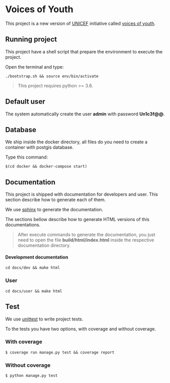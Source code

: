 Voices of Youth
===============

This project is a new version of [UNICEF](www.unicef.org) initiative called [voices of youth](http://www.voicesofyouth.org/).

Running project
---------------

This project have a shell script that prepare the environment to execute the project.

Open the terminal and type:
```
./bootstrap.sh && source env/bin/activate
```

> This project requires python >= 3.6.

Default user
------------
The system automatically create the user **admin** with password **Un1c3f@@**.

Database
--------

We ship inside the docker directory, all files do you need to create a container with postgis database.

Type this command:
```
$(cd docker && docker-compose start)
```

Documentation
-------------
This project is shipped with documentation for developers and user. This section describe how to generate each of them.

We use [sphinx](http://www.sphinx-doc.org/en/stable/) to generate the documentation.

The sections bellow describe how to generate HTML versions of this documentations.

> After execute commands to generate the documentation, you just need to open the file **build/html/index.html** inside the respective documentation directory.

#### Development documentation

```
cd docs/dev && make html
```

### User

```
cd docs/user && make html
```

Test
----
We use [unittest](https://docs.python.org/3/library/unittest.html) to write project tests.

To the tests you have two options, with coverage and without coverage.

### With coverage

```
$ coverage run manage.py test && coverage report
```

### Without coverage

```
$ python manage.py test
```
